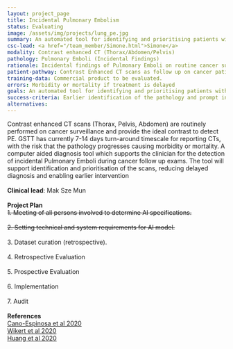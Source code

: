 ```yaml
---
layout: project_page
title: Incidental Pulmonary Embolism
status: Evaluating
image: /assets/img/projects/lung_pe.jpg
summary: An automated tool for identifying and prioritising patients with Pulmonary Emboli.
csc-lead: <a href="/team_member/Simone.html">Simone</a>
modality: Contrast enhanced CT (Thorax/Abdomen/Pelvis)
pathology: Pulmonary Emboli (Incidental Findings)
rationale: Incidental findings of Pulmonary Emboli on routine cancer surveillance CT scans with contrast agent(Thorax/Abdomen/Pelvis)
patient-pathway: Contrast Enhanced CT scans as follow up on cancer patients
training-data: Commercial product to be evaluated.
errors: Morbidity or mortality if treatment is delayed
goals: An automated tool for identifying and prioritising patients with PE
success-criteria: Earlier identification of the pathology and prompt intervention
alternatives:
---
```

Contrast enhanced CT scans (Thorax, Pelvis, Abdomen) are routinely performed on cancer surveillance and provide the ideal contrast to detect PE. GSTT has currently 7-14 days turn-around timescale for reporting CTs, with the risk that the pathology progresses causing morbidity or mortality. A computer aided diagnosis tool which supports the clinician for the detection of incidental Pulmonary Emboli during cancer follow up exams. The tool will support identification and prioritisation of the scans, reducing delayed diagnosis and enabling earlier intervention
<br>
<br>
<b>Clinical lead</b>:  Mak Sze Mun <br>
<br>
**Project Plan** <br>
<strike> 1.	Meeting of all persons involved to determine AI specifications. <br><br> 2.	Setting technical and system requirements for AI model. <br> </strike> <br> 3. Dataset curation (retrospective). <br> </strike> <br> 4.	Retrospective Evaluation <br> </strike> <br> 5.	Prospective Evaluation <br><br>6.	Implementation <br><br>7. Audit <br>
<br>
<b>References</b> <br> <a href="https://doi.org/10.3390/app10082945"> Cano-Espinosa et al 2020 </a> <br>  <a href="https://doi.org/10.1007/s00330-020-06998-0"> Wikert et al 2020 </a> <br>  <a href="https://doi.org/10.1038/s41746-020-0266-y"> Huang et al 2020 </a> 

